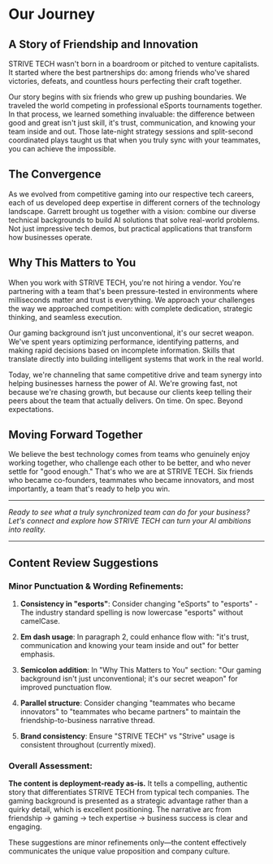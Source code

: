 # **Our Journey**

## **A Story of Friendship and Innovation**

STRIVE TECH wasn't born in a boardroom or pitched to venture capitalists. It started where the best partnerships do: among friends who've shared victories, defeats, and countless hours perfecting their craft together.

Our story begins with six friends who grew up pushing boundaries. We traveled the world competing in professional eSports tournaments together. In that process, we learned something invaluable: the difference between good and great isn't just skill, it's trust, communication, and knowing your team inside and out. Those late-night strategy sessions and split-second coordinated plays taught us that when you truly sync with your teammates, you can achieve the impossible.

## **The Convergence**

As we evolved from competitive gaming into our respective tech careers, each of us developed deep expertise in different corners of the technology landscape. Garrett brought us together with a vision: combine our diverse technical backgrounds to build AI solutions that solve real-world problems. Not just impressive tech demos, but practical applications that transform how businesses operate.

## **Why This Matters to You**

When you work with STRIVE TECH, you're not hiring a vendor. You're partnering with a team that's been pressure-tested in environments where milliseconds matter and trust is everything. We approach your challenges the way we approached competition: with complete dedication, strategic thinking, and seamless execution.

Our gaming background isn’t just unconventional, it's our secret weapon. We've spent years optimizing performance, identifying patterns, and making rapid decisions based on incomplete information. Skills that translate directly into building intelligent systems that work in the real world.

Today, we're channeling that same competitive drive and team synergy into helping businesses harness the power of AI. We're growing fast, not because we're chasing growth, but because our clients keep telling their peers about the team that actually delivers. On time. On spec. Beyond expectations.

## **Moving Forward Together**

We believe the best technology comes from teams who genuinely enjoy working together, who challenge each other to be better, and who never settle for "good enough." That's who we are at STRIVE TECH. Six friends who became co-founders, teammates who became innovators, and most importantly, a team that's ready to help you win.

---

*Ready to see what a truly synchronized team can do for your business? Let's connect and explore how STRIVE TECH can turn your AI ambitions into reality.*

---

## **Content Review Suggestions**

### Minor Punctuation & Wording Refinements:

1. **Consistency in "esports"**: Consider changing "eSports" to "esports" - The industry standard spelling is now lowercase "esports" without camelCase.

2. **Em dash usage**: In paragraph 2, could enhance flow with: "it's trust, communication and knowing your team inside and out" for better emphasis.

3. **Semicolon addition**: In "Why This Matters to You" section: "Our gaming background isn't just unconventional; it's our secret weapon" for improved punctuation flow.

4. **Parallel structure**: Consider changing "teammates who became innovators" to "teammates who became partners" to maintain the friendship-to-business narrative thread.

5. **Brand consistency**: Ensure "STRIVE TECH" vs "Strive" usage is consistent throughout (currently mixed).

### Overall Assessment:
**The content is deployment-ready as-is.** It tells a compelling, authentic story that differentiates STRIVE TECH from typical tech companies. The gaming background is presented as a strategic advantage rather than a quirky detail, which is excellent positioning. The narrative arc from friendship → gaming → tech expertise → business success is clear and engaging.

These suggestions are minor refinements only—the content effectively communicates the unique value proposition and company culture.
